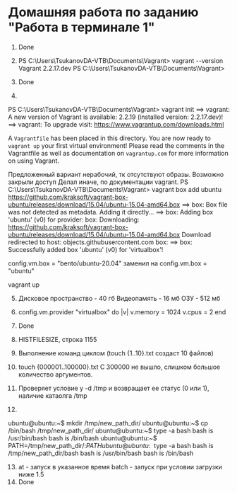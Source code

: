 # Домашняя работа по заданию "Работа в терминале 1"

1. Done
2. PS C:\Users\TsukanovDA-VTB\Documents\Vagrant> vagrant --version
Vagrant 2.2.17.dev
PS C:\Users\TsukanovDA-VTB\Documents\Vagrant>

3. Done
4. 
PS C:\Users\TsukanovDA-VTB\Documents\Vagrant> vagrant init
==> vagrant: A new version of Vagrant is available: 2.2.19 (installed version: 2.2.17.dev)!
==> vagrant: To upgrade visit: https://www.vagrantup.com/downloads.html

A `Vagrantfile` has been placed in this directory. You are now
ready to `vagrant up` your first virtual environment! Please read
the comments in the Vagrantfile as well as documentation on
`vagrantup.com` for more information on using Vagrant.

Предложенный вариант нерабочий, тк отсутствуют образы. Возможно закрыли доступ 
Делал иначе, по документации vagrant.
PS C:\Users\TsukanovDA-VTB\Documents\Vagrant> vagrant box add ubuntu https://github.com/kraksoft/vagrant-box-ubuntu/releases/download/15.04/ubuntu-15.04-amd64.box
==> box: Box file was not detected as metadata. Adding it directly...
==> box: Adding box 'ubuntu' (v0) for provider:
    box: Downloading: https://github.com/kraksoft/vagrant-box-ubuntu/releases/download/15.04/ubuntu-15.04-amd64.box
Download redirected to host: objects.githubusercontent.com
    box:
==> box: Successfully added box 'ubuntu' (v0) for 'virtualbox'!

config.vm.box = "bento/ubuntu-20.04" заменил на config.vm.box = "ubuntu"

vagrant up 

5. Дисковое пространство - 40 гб
   Видеопамять - 16 мб
   ОЗУ - 512 мб
6. config.vm.provider "virtualbox" do |v|
  v.memory = 1024
  v.cpus = 2
  end 
  
7. Done
8. HISTFILESIZE, строка 1155
9. Выполнение команд циклом (touch {1..10}.txt создаст 10 файлов)
10. touch {000001..100000}.txt С 300000 не вышло, слишком большое количество аргументов.
11. Проверяет условие у -d /tmp и возвращает ее статус (0 или 1), наличие катаолга /tmp
12. 
ubuntu@ubuntu:~$ mkdir /tmp/new_path_dir/
ubuntu@ubuntu:~$ cp /bin/bash /tmp/new_path_dir/
ubuntu@ubuntu:~$ type -a bash
bash is /usr/bin/bash
bash is /bin/bash
ubuntu@ubuntu:~$ PATH=/tmp/new_path_dir/:$PATH
ubuntu@ubuntu:~$ type -a bash
bash is /tmp/new_path_dir/bash
bash is /usr/bin/bash
bash is /bin/bash
  
13. at - запуск в указанное время
    batch - запуск при условии загрузки ниже 1.5
14. Done    
